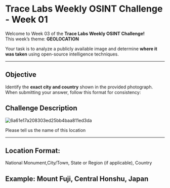 # Trace Labs Weekly OSINT Challenge - Week 01

Welcome to Week 03 of the **Trace Labs Weekly OSINT Challenge!**  
This week’s theme: **GEOLOCATION**

Your task is to analyze a publicly available image and determine **where it was taken** using open-source intelligence techniques.

---

## Objective

Identify the **exact city and country** shown in the provided photograph.  
When submitting your answer, follow this format for consistency:

## Challenge Description
![6a61e17a208303ed25bb4baa811ed3da](https://github.com/user-attachments/assets/f4a4b663-1333-4053-8203-f90013f1b0a9)

Please tell us the name of this location

---

## Location Format:
National Monument,City/Town, State or Region (if applicable), Country
## Example: Mount Fuji, Central Honshu, Japan




